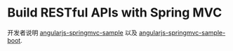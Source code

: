 # Build RESTful APIs with Spring MVC

开发者说明 [angularjs-springmvc-sample](https://github.com/hantsy/angularjs-springmvc-sample) 以及 [angularjs-springmvc-sample-boot](https://github.com/hantsy/angularjs-springmvc-sample-boot).

